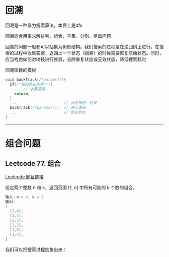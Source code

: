 # 回溯

回溯是一种暴力搜索算法，本质上是dfs

回溯适合用来求解排列、组合、子集、分割、棋盘问题

回溯的问题一般都可以抽象为树形结构。我们搜索的过程是在递归树上进行，在搜索的过程中收集答案，返回上一个状态（回溯）的时候需要恢复原始状态。同时，应当考虑如何对树枝进行修剪，去除重复状态或无效状态，降低搜索耗时

回溯函数的模板

```cpp
void backTrack(/*params*/){
  if(/*递归终止条件*/){
    ... // 收集答案
    return;
  }
  ...                     // 状态推进、记录
  backTrack(/*params*/);  // 进入递归
  ...                     // 恢复状态
}
```

---

# 组合问题

## Leetcode 77. 组合

[Leetcode 题目链接](https://leetcode-cn.com/problems/combinations/)

给定两个整数 n 和 k，返回范围 [1, n] 中所有可能的 k 个数的组合。

```cpp
输入：n = 4, k = 2
输出：
[
  [2,4],
  [3,4],
  [2,3],
  [1,2],
  [1,3],
  [1,4],
]
```

我们可以把搜索过程抽象出来：
